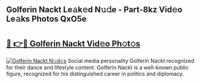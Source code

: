 ## Golferin Nackt Le𝚊k𝚎d N𝚞𝚍e - Part-8kz Vid𝚎o Le𝚊ks Photos QxO5e

# <h2><a href="http://fb6spt.evod.top/?m=Golferin+Nackt">🔗 👉🔴 Golferin Nackt Vid𝚎o Ph𝚘t𝚘s</a></h2>

[![Golferin Nackt N𝚞d𝚎s](https://i.imgur.com/8V9OHl7.gif)](http://fb6spt.evod.top/?m=Golferin+Nackt)
Social media personality Golferin Nackt recognized for their dance and lifestyle content. Golferin Nackt is a well-known public figure, recognized for his distinguished career in politics and diplomacy. 
